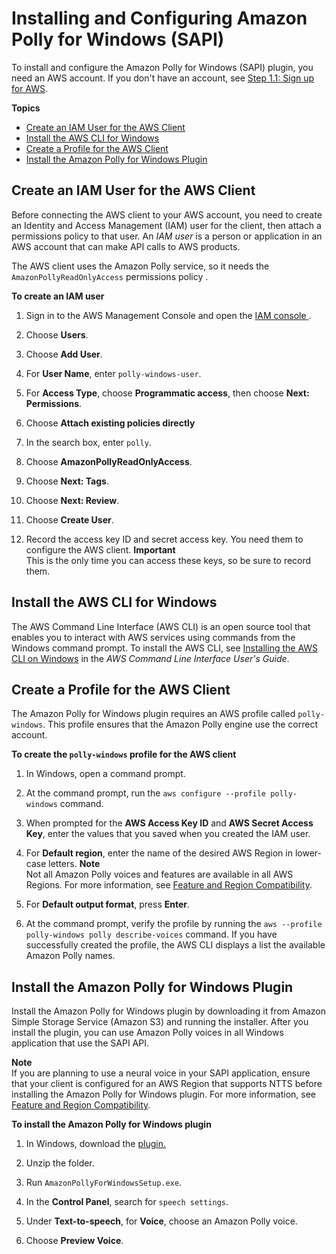 # Installing and Configuring Amazon Polly for Windows \(SAPI\)<a name="install-voice-plugin2"></a>

To install and configure the Amazon Polly for Windows \(SAPI\) plugin, you need an AWS account\. If you don't have an account, see [Step 1\.1: Sign up for AWS](setting-up.md#setting-up-signup)\. 

**Topics**
+ [Create an IAM User for the AWS Client](#voice-create-iam)
+ [Install the AWS CLI for Windows](#voice-install-cli)
+ [Create a Profile for the AWS Client](#voice-create-profile)
+ [Install the Amazon Polly for Windows Plugin](#voice-verify)

## Create an IAM User for the AWS Client<a name="voice-create-iam"></a>

Before connecting the AWS client to your AWS account, you need to create an Identity and Access Management \(IAM\) user for the client, then attach a permissions policy to that user\. An *IAM user* is a person or application in an AWS account that can make API calls to AWS products\. 

The AWS client uses the Amazon Polly service, so it needs the `AmazonPollyReadOnlyAccess` permissions policy \.

**To create an IAM user**

1. Sign in to the AWS Management Console and open the [IAM console ](https://console.aws.amazon.com/iam/)\. 

1. Choose **Users**\. 

1. Choose **Add User**\. 

1. For **User Name**, enter `polly-windows-user`\. 

1. For **Access Type**, choose **Programmatic access**, then choose **Next: Permissions**\. 

1. Choose **Attach existing policies directly**

1. In the search box, enter `polly`\.

1. Choose **AmazonPollyReadOnlyAccess**\.

1. Choose **Next: Tags**\. 

1. Choose **Next: Review**\. 

1. Choose **Create User**\. 

1. Record the access key ID and secret access key\. You need them to configure the AWS client\. 
**Important**  
 This is the only time you can access these keys, so be sure to record them\.

## Install the AWS CLI for Windows<a name="voice-install-cli"></a>

The AWS Command Line Interface \(AWS CLI\) is an open source tool that enables you to interact with AWS services using commands from the Windows command prompt\. To install the AWS CLI, see [Installing the AWS CLI on Windows](https://docs.aws.amazon.com/cli/latest/userguide/install-windows.html) in the *AWS Command Line Interface User's Guide*\.

## Create a Profile for the AWS Client<a name="voice-create-profile"></a>

The Amazon Polly for Windows plugin requires an AWS profile called `polly-windows`\. This profile ensures that the Amazon Polly engine use the correct account\. 

**To create the `polly-windows` profile for the AWS client**

1. In Windows, open a command prompt\. 

1.  At the command prompt, run the `aws configure --profile polly-windows` command\. 

1.  When prompted for the **AWS Access Key ID** and **AWS Secret Access Key**, enter the values that you saved when you created the IAM user\. 

1.  For **Default region**, enter the name of the desired AWS Region in lower\-case letters\.
**Note**  
Not all Amazon Polly voices and features are available in all AWS Regions\. For more information, see [Feature and Region Compatibility](NTTS-main.md#ntts-regions)\.

1.  For **Default output format**, press **Enter**\. 

1.  At the command prompt, verify the profile by running the `aws --profile polly-windows polly describe-voices` command\. If you have successfully created the profile, the AWS CLI displays a list the available Amazon Polly names\. 

## Install the Amazon Polly for Windows Plugin<a name="voice-verify"></a>

Install the Amazon Polly for Windows plugin by downloading it from Amazon Simple Storage Service \(Amazon S3\) and running the installer\. After you install the plugin, you can use Amazon Polly voices in all Windows application that use the SAPI API\. 

**Note**  
If you are planning to use a neural voice in your SAPI application, ensure that your client is configured for an AWS Region that supports NTTS before installing the Amazon Polly for Windows plugin\. For more information, see [Feature and Region Compatibility](NTTS-main.md#ntts-regions)\. 

**To install the Amazon Polly for Windows plugin**

1. In Windows, download the [plugin\.](samples/AmazonPollyForWindowsSetup.zip) 

1. Unzip the folder\.

1. Run `AmazonPollyForWindowsSetup.exe`\.

1. In the **Control Panel**, search for `speech settings`\.

1. Under **Text\-to\-speech**, for **Voice**, choose an Amazon Polly voice\. 

1. Choose **Preview Voice**\.